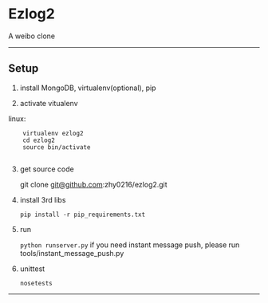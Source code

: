 Ezlog2
============
A weibo clone

-----------------------------------------------------------
## Setup
1. install MongoDB, virtualenv(optional), pip

2. activate vitualenv

linux:
```
    virtualenv ezlog2
    cd ezlog2
    source bin/activate 
    
```

3. get source code

    git clone git@github.com:zhy0216/ezlog2.git

4. install 3rd libs

    `pip install -r pip_requirements.txt`

5. run

    `python runserver.py`
    if you need instant message push, please run tools/instant_message_push.py

7. unittest

    `nosetests`

-----------------------------------------------------------

